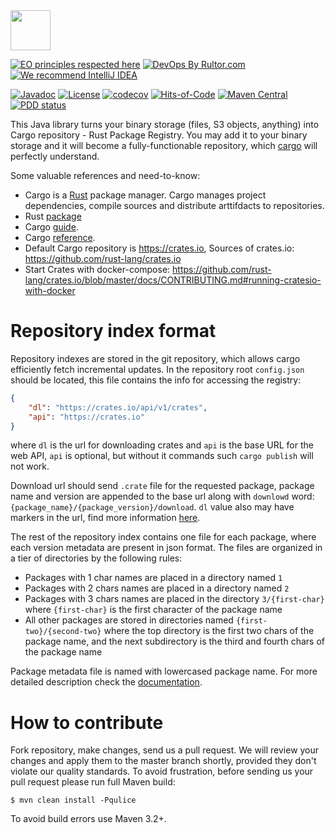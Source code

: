 <img src="https://www.artipie.com/logo.svg" width="64px" height="64px"/>

[![EO principles respected here](https://www.elegantobjects.org/badge.svg)](https://www.elegantobjects.org)
[![DevOps By Rultor.com](http://www.rultor.com/b/artipie/cargo-adapter)](http://www.rultor.com/p/artipie/cargo-adapter)
[![We recommend IntelliJ IDEA](https://www.elegantobjects.org/intellij-idea.svg)](https://www.jetbrains.com/idea/)

[![Javadoc](http://www.javadoc.io/badge/com.artipie/cargo-adapter.svg)](http://www.javadoc.io/doc/com.artipie/cargo-adapter)
[![License](https://img.shields.io/badge/license-MIT-green.svg)](https://github.com/com.artipie/cargo-adapter/blob/master/LICENSE.txt)
[![codecov](https://codecov.io/gh/artipie/cargo-adapter/branch/master/graph/badge.svg)](https://codecov.io/gh/artipie/cargo-adapter)
[![Hits-of-Code](https://hitsofcode.com/github/artipie/cargo-adapter)](https://hitsofcode.com/view/github/artipie/cargo-adapter)
[![Maven Central](https://img.shields.io/maven-central/v/com.artipie/cargo-adapter.svg)](https://maven-badges.herokuapp.com/maven-central/com.artipie/cargo-adapter)
[![PDD status](http://www.0pdd.com/svg?name=artipie/cargo-adapter)](http://www.0pdd.com/p?name=artipie/cargo-adapter)

This Java library turns your binary storage (files, S3 objects, anything) into Cargo repository - 
Rust Package Registry. You may add it to your binary storage and it will become a fully-functionable 
repository, which [cargo](https://doc.rust-lang.org/book/ch01-03-hello-cargo.html) will perfectly understand.

Some valuable references and need-to-know:
- Cargo is a [Rust](https://www.rust-lang.org/) package manager. Cargo manages project dependencies, 
compile sources and distribute arttifdacts to repositories. 
- Rust [package](https://doc.rust-lang.org/cargo/appendix/glossary.html#package)
- Cargo [guide](https://doc.rust-lang.org/cargo/guide/index.html).
- Cargo [reference](https://doc.rust-lang.org/cargo/reference/index.html).
- Default Cargo repository is https://crates.io, Sources of crates.io: https://github.com/rust-lang/crates.io
- Start Crates with docker-compose: https://github.com/rust-lang/crates.io/blob/master/docs/CONTRIBUTING.md#running-cratesio-with-docker

# Repository index format
Repository indexes are stored in the git repository, which allows cargo efficiently fetch incremental updates. 
In the repository root `config.json` should be located, this file contains the info for accessing the 
registry:
```json
{
    "dl": "https://crates.io/api/v1/crates",
    "api": "https://crates.io"
}
```
where `dl` is the url for downloading crates and `api` is the base URL for the web API, 
`api` is optional, but without it commands such `cargo publish` will not work.

Download url should send `.crate` file for the requested package, package name and version are appended 
to the base url along with `downlowd` word: `{package_name}/{package_version}/download`. `dl` value
also may have markers in the url, find more information [here](https://doc.rust-lang.org/cargo/reference/registries.html#index-format).

The rest of the repository index contains one file for each package, where each version metadata are
present in json format. The files are organized in a tier of directories by the following rules:
- Packages with 1 char names are placed in a directory named `1`
- Packages with 2 chars names are placed in a directory named `2`
- Packages with 3 chars names are placed in the directory `3/{first-char}` where `{first-char}` is 
the first character of the package name
- All other packages are stored in directories named `{first-two}/{second-two}` where the top directory 
is the first two chars of the package name, and the next subdirectory is the third and fourth chars of the package name

Package metadata file is named with lowercased package name. For more detailed description check the 
[documentation](https://doc.rust-lang.org/cargo/reference/registries.html#index-format).

# How to contribute
Fork repository, make changes, send us a pull request. We will review your changes and apply them 
to the master branch shortly, provided they don't violate our quality standards. To avoid frustration, 
before sending us your pull request please run full Maven build:

```
$ mvn clean install -Pqulice
```

To avoid build errors use Maven 3.2+.
